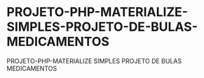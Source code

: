 # PROJETO-PHP-MATERIALIZE-SIMPLES-PROJETO-DE-BULAS-MEDICAMENTOS
PROJETO-PHP-MATERIALIZE SIMPLES PROJETO DE BULAS MEDICAMENTOS
